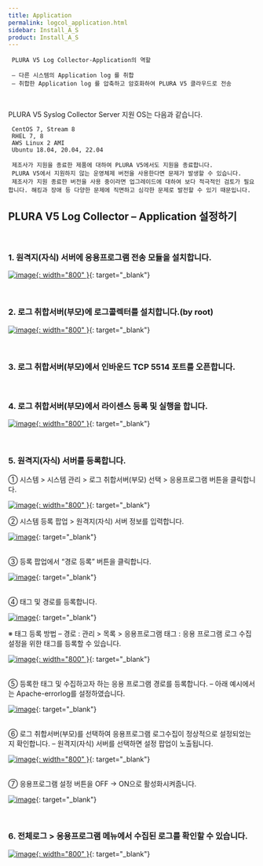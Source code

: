 ```yaml
---
title: Application
permalink: logcol_application.html
sidebar: Install_A_S
product: Install_A_S
---
```


     PLURA V5 Log Collector-Application의 역할

     – 다른 시스템의 Application log 를 취합
     – 취합한 Application log 를 압축하고 암호화하여 PLURA V5 클라우드로 전송

<br />

   PLURA V5 Syslog Collector Server 지원 OS는 다음과 같습니다.

     CentOS 7, Stream 8
     RHEL 7, 8
     AWS Linux 2 AMI
     Ubuntu 18.04, 20.04, 22.04

     제조사가 지원을 종료한 제품에 대하여 PLURA V5에서도 지원을 종료합니다.
     PLURA V5에서 지원하지 않는 운영체제 버전을 사용한다면 문제가 발생할 수 있습니다.
     제조사가 지원 종료한 버전을 사용 중이라면 업그레이드에 대하여 보다 적극적인 검토가 필요합니다. 해킹과 장애 등 다양한 문제에 직면하고 심각한 문제로 발전할 수 있기 때문입니다.

## PLURA V5 Log Collector – Application 설정하기

<br />

### 1. 원격지(자식) 서버에 응용프로그램 전송 모듈을 설치합니다.


[![image](/docs/images/Ins_G/LogCol_app/app_1.png){: width="800" }](/docs/images/Ins_G/LogCol_app/app_1.png){: target="_blank"}

<br />

### 2. 로그 취합서버(부모)에 로그콜렉터를 설치합니다.(by root)


[![image](/docs/images/Ins_G/LogCol_app/app_2.png){: width="800" }](/docs/images/Ins_G/LogCol_app/app_2.png){: target="_blank"}


<br />

### 3. 로그 취합서버(부모)에서 인바운드 TCP 5514 포트를 오픈합니다.

<br />

### 4. 로그 취합서버(부모)에서 라이센스 등록 및 실행을 합니다.

[![image](/docs/images/Ins_G/LogCol_app/app_3.png){: width="800" }](/docs/images/Ins_G/LogCol_app/app_3.png){: target="_blank"}

<br />

### 5. 원격지(자식) 서버를 등록합니다.
  ① 시스템  > 시스템 관리 > 로그 취합서버(부모) 선택 > 응용프로그램 버튼을 클릭합니다.

[![image](/docs/images/Ins_G/LogCol_app/app_4.png){: width="800" }](/docs/images/Ins_G/LogCol_app/app_4.png){: target="_blank"}

  ② 시스템 등록 팝업 > 원격지(자식) 서버 정보를 입력합니다.

[![image](/docs/images/Ins_G/LogCol_app/app_5.png)](/docs/images/Ins_G/LogCol_app/app_5.png){: target="_blank"}

<br />
  ③ 등록 팝업에서 “경로 등록” 버튼을 클릭합니다.

[![image](/docs/images/Ins_G/LogCol_app/app_6.png)](/docs/images/Ins_G/LogCol_app/app_6.png){: target="_blank"}

<br />
  ④ 태그 및 경로를 등록합니다.

[![image](/docs/images/Ins_G/LogCol_app/app_7.png)](/docs/images/Ins_G/LogCol_app/app_7.png){: target="_blank"}   

※ 태그 등록 방법
– 경로 : 관리 > 목록 > 응용프로그램 태그 : 응용 프로그램 로그 수집 설정을 위한 태그를 등록할 수 있습니다.

[![image](/docs/images/Ins_G/LogCol_app/app_8.png){: width="800" }](/docs/images/Ins_G/LogCol_app/app_8.png){: target="_blank"}

<br />
  ⑤ 등록한 태그 및 수집하고자 하는 응용 프로그램 경로를 등록합니다.   
  – 아래 예시에서는 Apache-errorlog를 설정하였습니다.

[![image](/docs/images/Ins_G/LogCol_app/app_9.png)](/docs/images/Ins_G/LogCol_app/app_9.png){: target="_blank"}

<br />
  ⑥ 로그 취합서버(부모)를 선택하여 응용프로그램 로그수집이 정상적으로 설정되었는지 확인합니다.   
  – 원격지(자식) 서버를 선택하면 설정 팝업이 노출됩니다.

[![image](/docs/images/Ins_G/LogCol_app/app_10.png){: width="800" }](/docs/images/Ins_G/LogCol_app/app_10.png){: target="_blank"}

<br />
  ⑦ 응용프로그램 설정 버튼을 OFF → ON으로 활성화시켜줍니다. 

[![image](/docs/images/Ins_G/LogCol_app/app_11.png)](/docs/images/Ins_G/LogCol_app/app_11.png){: target="_blank"}

<br />

### 6. 전체로그 > 응용프로그램 메뉴에서 수집된 로그를 확인할 수 있습니다.

[![image](/docs/images/Ins_G/LogCol_app/app_12.png){: width="800" }](/docs/images/Ins_G/LogCol_app/app_12.png){: target="_blank"}